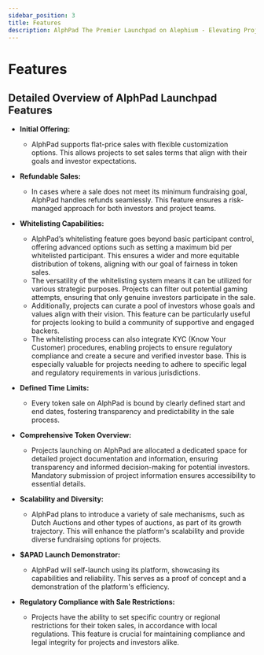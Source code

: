 ```yaml
---
sidebar_position: 3
title: Features
description: AlphPad The Premier Launchpad on Alephium - Elevating Projects to New Heights!
---
```


# Features

## Detailed Overview of AlphPad Launchpad Features

- **Initial Offering:**
  - AlphPad supports flat-price sales with flexible customization options. This allows projects to set sales terms that align with their goals and investor expectations.

- **Refundable Sales:**
  - In cases where a sale does not meet its minimum fundraising goal, AlphPad handles refunds seamlessly. This feature ensures a risk-managed approach for both investors and project teams.

- **Whitelisting Capabilities:**
  - AlphPad’s whitelisting feature goes beyond basic participant control, offering advanced options such as setting a maximum bid per whitelisted participant. This ensures a wider and more equitable distribution of tokens, aligning with our goal of fairness in token sales.
  - The versatility of the whitelisting system means it can be utilized for various strategic purposes. Projects can filter out potential gaming attempts, ensuring that only genuine investors participate in the sale.
  - Additionally, projects can curate a pool of investors whose goals and values align with their vision. This feature can be particularly useful for projects looking to build a community of supportive and engaged backers.
  - The whitelisting process can also integrate KYC (Know Your Customer) procedures, enabling projects to ensure regulatory compliance and create a secure and verified investor base. This is especially valuable for projects needing to adhere to specific legal and regulatory requirements in various jurisdictions.

- **Defined Time Limits:**
  - Every token sale on AlphPad is bound by clearly defined start and end dates, fostering transparency and predictability in the sale process.

- **Comprehensive Token Overview:**
  - Projects launching on AlphPad are allocated a dedicated space for detailed project documentation and information, ensuring transparency and informed decision-making for potential investors. Mandatory submission of project information ensures accessibility to essential details.

- **Scalability and Diversity:**
  - AlphPad plans to introduce a variety of sale mechanisms, such as Dutch Auctions and other types of auctions, as part of its growth trajectory. This will enhance the platform's scalability and provide diverse fundraising options for projects.

- **$APAD Launch Demonstrator:**
  - AlphPad will self-launch using its platform, showcasing its capabilities and reliability. This serves as a proof of concept and a demonstration of the platform's efficiency.

- **Regulatory Compliance with Sale Restrictions:**
  - Projects have the ability to set specific country or regional restrictions for their token sales, in accordance with local regulations. This feature is crucial for maintaining compliance and legal integrity for projects and investors alike.

